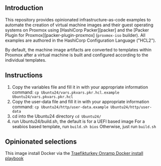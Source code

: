 ## Introduction

This repository provides opinionated infrastructure-as-code examples to automate the creation of virtual machine images and their guest operating systems on Proxmox using [HashiCorp Packer][packer] and the [Packer Plugin for Proxmox][packer-plugin-proxmox] (`proxmox-iso` builder). All examples are authored in the HashiCorp Configuration Language ("HCL2").

By default, the machine image artifacts are converted to templates within Proxmox after a virtual machine is built and configured according to the individual templates.

## Instructions

1. Copy the variables file and fill it in with your appropriate information
       command:  `cp Ubuntu24/vars.pkvars.pkr.hcl.example Ubuntu24/vars.pkvars.pkr.hcl`
2. Copy the user-data file and fill it in with your appropriate information
       command: `cp Ubuntu24/http/user-data.example Ubuntu24/http/user-data`
3. cd into the Ubuntu24 directory `cd Ubuntu24/` 
4. run Ubuntu24/build.sh, the default is for a UEFI based image
       For a seabios based template, run `build.sh bios`
       Otherwise, just run `build.sh`

## Opinionated selections
This image install Docker via the [Traefikturkey Onramp Docker install playbook](https://github.com/traefikturkey/onramp/blob/master/ansible/install-docker.yml)

